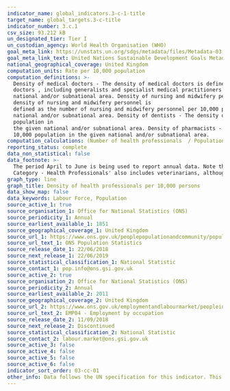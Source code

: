 ```yaml
---
indicator_name: global_indicators.3-c-1-title
target_name: global_targets.3-c-title
indicator_number: 3.c.1
csv_size: 93.212 kB
un_designated_tier: Tier I
un_custodian_agency: World Health Organisation (WHO)
goal_meta_link: https://unstats.un.org/sdgs/metadata/files/Metadata-03-0C-01.pdf
goal_meta_link_text: United Nations Sustainable Development Goals Metadata (PDF 207 KB)
national_geographical_coverage: United Kingdom
computation_units: Rate per 10,000 population
computation_definitions: >-
  Density of medical doctors - The density of medical doctors is defined as the number of medical
  doctors , including generalists and specialist medical practitioners per 10,000 population in the given
  national and/or subnational area. Density of nursing and midwifery personnel - The
  density of nursing and midwifery personnel is
  defined as the number of nursing and midwifery personnel per 10,000 population in the given
  national and/or subnational area. Density of dentists - The density of dentists is defined as the number of dentists per 10,000
  population in
  the given national and/or subnational area. Density of pharmacists - The density of pharmacists is defined as the number of pharmacists per
  10,000 population in the given national and/or subnational area.
computation_calculations: (Number of health professionals  / Population) * 10,000
reporting_status: complete
data_non_statistical: false
data_footnote: >-
  The period April to June is being used to report annual data. Note that some of the totals will not sum to 100% due to incomplete source data. Where the sample size was too small to make a reliable estimate, figures have been removed. Please note, the aggregate value for 'Occupation
  Category - Health Professionals' also includes veterinarians, although these have not been included as a subcategory.
graph_type: line
graph_title: Density of health professionals per 10,000 persons
data_show_map: false
data_keywords: Labour Force, Population
source_active_1: true
source_organisation_1: Office for National Statistics (ONS)
source_periodicity_1: Annual
source_earliest_available_1: 1851
source_geographical_coverage_1: United Kingdom 
source_url_1: https://www.ons.gov.uk/peoplepopulationandcommunity/populationandmigration/populationestimates/datasets/populationestimatesforukenglandandwalesscotlandandnorthernireland 
source_url_text_1: ONS Population Statistics
source_release_date_1: 22/06/2018
source_next_release_1: 22/06/2019
source_statistical_classification_1: National Statistic
source_contact_1: pop.info@ons.gsi.gov.uk 
source_active_2: true
source_organisation_2: Office for National Statistics (ONS)
source_periodicity_2: Annual
source_earliest_available_2: 2011
source_geographical_coverage_2: United Kingdom 
source_url_2: https://www.ons.gov.uk/employmentandlabourmarket/peopleinwork/employmentandemployeetypes/datasets/employmentbyoccupationemp04
source_url_text_2: EMP04 - Employment by occupation
source_release_date_2: 11/09/2018
source_next_release_2: Discontinued
source_statistical_classification_2: National Statistic
source_contact_2: labour.market@ons.gsi.gov.uk 
source_active_3: false
source_active_4: false
source_active_5: false
source_active_6: false
indicator_sort_order: 03-cc-01
other_info: Data follows the UN specification for this indicator. This indicator has been identified in collaboration with topic experts.
---
```

